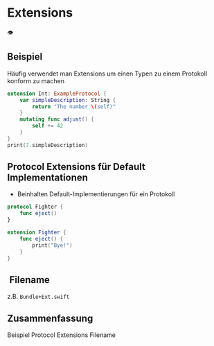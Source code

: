 # Extensions
👁️

## Beispiel

Häufig verwendet man Extensions um einen Typen zu einem Protokoll konform zu machen

```swift
extension Int: ExampleProtocol {
    var simpleDescription: String {
        return "The number \(self)"
    }
    mutating func adjust() {
        self += 42
    }
}
print(7.simpleDescription)
```

## Protocol Extensions für Default Implementationen

- Beinhalten Default-Implementierungen für ein Protokoll

```swift
protocol Fighter {
	func eject()
}

extension Fighter {
	func eject() {
		print("Bye!")
	}
}
```

##  Filename

z.B. `Bundle+Ext.swift`

## Zusammenfassung
Beispiel
Protocol Extensions
Filename